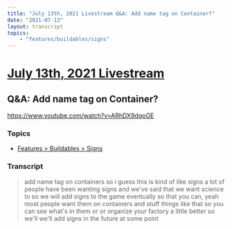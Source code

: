 ```yaml
---
title: "July 13th, 2021 Livestream Q&A: Add name tag on Container?"
date: "2021-07-13"
layout: transcript
topics:
    - "features/buildables/signs"
---
```

# [July 13th, 2021 Livestream](../2021-07-13.md)
## Q&A: Add name tag on Container?
https://www.youtube.com/watch?v=ARhDX9dqoGE

### Topics
* [Features > Buildables > Signs](../topics/features/buildables/signs.md)

### Transcript

> add name tag on containers so i guess this is kind of like signs a lot of people have been wanting signs and we've said that we want science to so we will add signs to the game eventually so that you can, yeah most people want them on containers and stuff things like that so you can see what's in them or or organize your factory a little better so we'll we'll add signs in the future at some point
